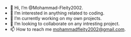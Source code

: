 - 👋 Hi, I’m @Mohammad-Fleity2002.
- 👀 I’m interested in anything related to coding.
- 🌱 I’m currently working on my own projects.
- 💞️ I’m looking to collaborate on any intresting project.
- 📫 How to reach me mohammadfleity2002@gmail.com.

<!---
Mohammad-Fleity2002/Mohammad-Fleity2002 is a ✨ special ✨ repository because its `README.md` (this file) appears on your GitHub profile.
You can click the Preview link to take a look at your changes.
--->
